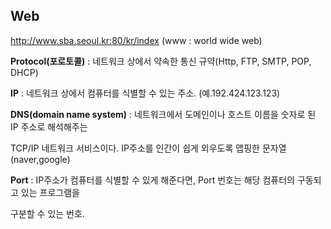 ## Web

http://www.sba.seoul.kr:80/kr/index	(www : world wide web)

**Protocol(포로토콜)** : 네트워크 상에서 약속한 통신 규약(Http, FTP, SMTP, POP, DHCP)

**IP** : 네트워크 상에서 컴퓨터를 식별할 수 있는 주소. (예.192.424.123.123)

**DNS(domain name system)** : 네트워크에서 도메인이나 호스트 이름을 숫자로 된 IP 주소로 해석해주는

TCP/IP 네트워크 서비스이다. IP주소를 인간이 쉽게 외우도록 맵핑한 문자열(naver,google)

**Port** : IP주소가 컴퓨터를 식별할 수 있게 해준다면, Port 번호는 해당 컴퓨터의 구동되고 있는 프로그램을

구분할 수 있는 번호.